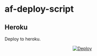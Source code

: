# af-deploy-script

<!-- ## Railway

[![Deploy on Railway](https://railway.app/button.svg)](https://railway.app/new/template?template=)
<br> -->

## Heroku

Deploy to heroku.
<p align="center">
<a href="https://heroku.com/deploy?template=https://github.com/Neymarnjr/af-deploy-script">
  <img src="https://www.herokucdn.com/deploy/button.svg" alt="Deploy">
</a>
</p>

